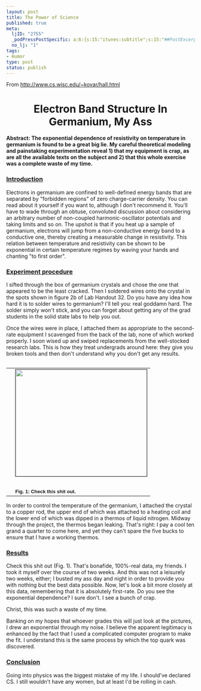 ```yaml
--- 
layout: post
title: The Power of Science
published: true
meta: 
  ljID: "2755"
  _podPressPostSpecific: a:6:{s:15:"itunes:subtitle";s:15:"##PostExcerpt##";s:14:"itunes:summary";s:15:"##PostExcerpt##";s:15:"itunes:keywords";s:17:"##WordPressCats##";s:13:"itunes:author";s:10:"##Global##";s:15:"itunes:explicit";s:7:"Default";s:12:"itunes:block";s:7:"Default";}
  no_lj: "1"
tags: 
- Humor
type: post
status: publish
---
```

From <a href="http://www.cs.wisc.edu/~kovar/hall.html">http://www.cs.wisc.edu/~kovar/hall.html</a>

<strong>
</strong>
<h1><center><strong>
Electron Band Structure In Germanium, My Ass
</strong></center></h1>
<strong>Abstract: The exponential dependence of resistivity on temperature in germanium is found to be a great big lie.  My careful theoretical modeling and painstaking experimentation reveal 1) that my equipment is crap, as are all the available texts on the subject and 2) that this whole exercise was a complete waste of my time.
</strong>

<u>
</u>
<h3><u>Introduction</u></h3>
<u></u>

Electrons in germanium are confined to well-defined energy bands that are separated by "forbidden regions" of zero charge-carrier density.  You can read about it yourself if you want to, although I don't recommend it.  You'll have to wade through an obtuse, convoluted discussion about considering an arbitrary number of non-coupled harmonic-oscillator potentials and taking limits and so on.  The upshot is that if you heat up a sample of germanium, electrons will jump from a non-conductive energy band to a conductive one, thereby creating a measurable change in resistivity.  This relation between temperature and resistivity can be shown to be exponential in certain temperature regimes by waving your hands and chanting "to first order".
<h3><u>Experiment procedure</u></h3>
<u></u>

I sifted through the box of germanium crystals and chose the one that appeared to be the least cracked.  Then I soldered wires onto the crystal in the spots shown in figure 2b of Lab Handout 32.  Do you have any idea how hard it is to solder wires to germanium?  I'll tell you: real goddamn hard.  The solder simply won't stick, and you can forget about getting any of the grad students in the solid state labs to help you out.

Once the wires were in place, I attached them as appropriate to the second-rate equipment I scavenged from the back of the lab, none of which worked properly.  I soon wised up and swiped replacements from the well-stocked research labs.   This is how they treat undergrads around here: they give you broken tools and then don't understand why  you don't get any results.
<table valign="TOP" align="right" border="0" hspace="0" vspace="0" width="300">
<tr align="left" valign="top">
<td rowspan="3"></td>
<td><img src="http://www.cs.wisc.edu/~kovar/fittedHall.gif" align="bottom" border="1" height="285" width="351" /></td>
</tr>
<tr>
<td>&nbsp;</td>
</tr>
<tr>
<td><strong><font face="Arial, Geneva, Helvetica, sans-serif" size="2">
Fig. 1: Check this shit out.</font></strong><strong></strong></td>
</tr>
</table>
In order to control the temperature of the germanium, I attached the crystal to a copper rod, the upper end of which was attached to a heating coil and the lower end of which was dipped in a thermos of liquid nitrogen.   Midway through the project, the thermos began leaking.  That's right: I pay a cool ten grand a quarter to come here, and yet they can't spare the five bucks to ensure that I have a working thermos.
<h3><u>Results</u></h3>
<u></u>

Check this shit out (Fig. 1).  That's bonafide, 100%-real data, my friends.  I took it myself over the course of two weeks.  And this was not a leisurely two weeks, either; I busted my ass day and night in order to provide you with nothing but the best data possible.   Now, let's look a bit more closely at this data, remembering that it is absolutely first-rate.  Do you see the exponential dependence?  I sure don't.  I see a bunch of crap.

Christ, this was such a waste of my time.

Banking on my hopes that whoever grades this will just look at the pictures, I drew an exponential through my noise.  I believe the apparent legitimacy is enhanced by the fact that I used a complicated computer program to make the fit.  I understand this is the same process by which the top quark was discovered.
<h3><u>Conclusion</u></h3>
<u></u>

Going into physics was the biggest mistake of my life.  I should've declared CS.  I still wouldn't have any women, but at least I'd be rolling in cash.
